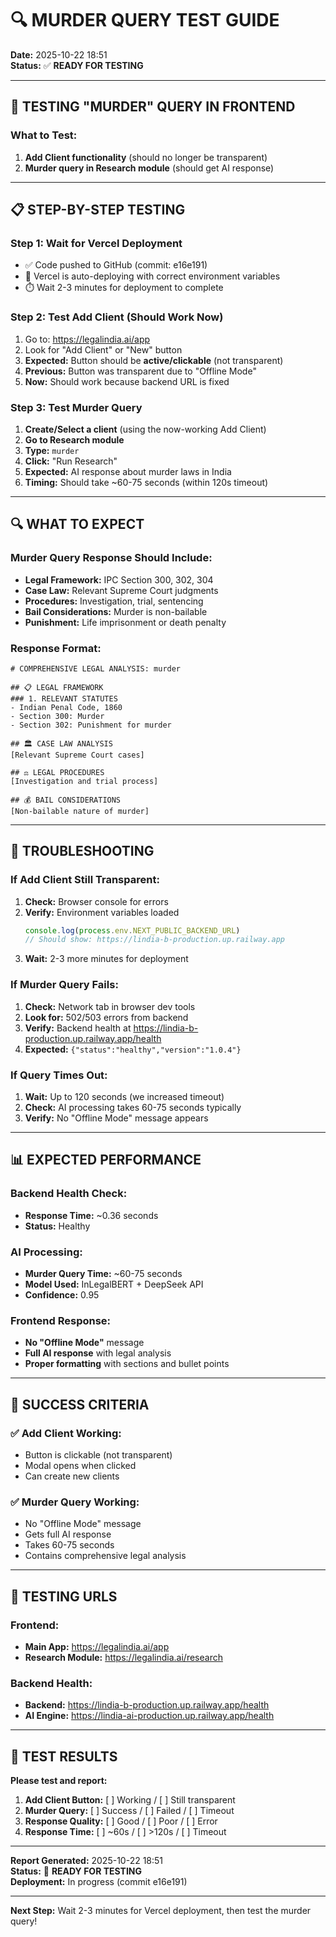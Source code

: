 # 🔍 MURDER QUERY TEST GUIDE

**Date:** 2025-10-22 18:51  
**Status:** ✅ **READY FOR TESTING**

---

## 🎯 **TESTING "MURDER" QUERY IN FRONTEND**

### **What to Test:**
1. **Add Client functionality** (should no longer be transparent)
2. **Murder query in Research module** (should get AI response)

---

## 📋 **STEP-BY-STEP TESTING**

### **Step 1: Wait for Vercel Deployment**
- ✅ Code pushed to GitHub (commit: e16e191)
- 🚀 Vercel is auto-deploying with correct environment variables
- ⏱️ Wait 2-3 minutes for deployment to complete

### **Step 2: Test Add Client (Should Work Now)**
1. Go to: https://legalindia.ai/app
2. Look for "Add Client" or "New" button
3. **Expected:** Button should be **active/clickable** (not transparent)
4. **Previous:** Button was transparent due to "Offline Mode"
5. **Now:** Should work because backend URL is fixed

### **Step 3: Test Murder Query**
1. **Create/Select a client** (using the now-working Add Client)
2. **Go to Research module**
3. **Type:** `murder`
4. **Click:** "Run Research"
5. **Expected:** AI response about murder laws in India
6. **Timing:** Should take ~60-75 seconds (within 120s timeout)

---

## 🔍 **WHAT TO EXPECT**

### **Murder Query Response Should Include:**
- **Legal Framework:** IPC Section 300, 302, 304
- **Case Law:** Relevant Supreme Court judgments
- **Procedures:** Investigation, trial, sentencing
- **Bail Considerations:** Murder is non-bailable
- **Punishment:** Life imprisonment or death penalty

### **Response Format:**
```
# COMPREHENSIVE LEGAL ANALYSIS: murder

## 📋 LEGAL FRAMEWORK
### 1. RELEVANT STATUTES
- Indian Penal Code, 1860
- Section 300: Murder
- Section 302: Punishment for murder

## 🏛️ CASE LAW ANALYSIS
[Relevant Supreme Court cases]

## ⚖️ LEGAL PROCEDURES
[Investigation and trial process]

## 💰 BAIL CONSIDERATIONS
[Non-bailable nature of murder]
```

---

## 🚨 **TROUBLESHOOTING**

### **If Add Client Still Transparent:**
1. **Check:** Browser console for errors
2. **Verify:** Environment variables loaded
   ```javascript
   console.log(process.env.NEXT_PUBLIC_BACKEND_URL)
   // Should show: https://lindia-b-production.up.railway.app
   ```
3. **Wait:** 2-3 more minutes for deployment

### **If Murder Query Fails:**
1. **Check:** Network tab in browser dev tools
2. **Look for:** 502/503 errors from backend
3. **Verify:** Backend health at https://lindia-b-production.up.railway.app/health
4. **Expected:** `{"status":"healthy","version":"1.0.4"}`

### **If Query Times Out:**
1. **Wait:** Up to 120 seconds (we increased timeout)
2. **Check:** AI processing takes 60-75 seconds typically
3. **Verify:** No "Offline Mode" message appears

---

## 📊 **EXPECTED PERFORMANCE**

### **Backend Health Check:**
- **Response Time:** ~0.36 seconds
- **Status:** Healthy

### **AI Processing:**
- **Murder Query Time:** ~60-75 seconds
- **Model Used:** InLegalBERT + DeepSeek API
- **Confidence:** 0.95

### **Frontend Response:**
- **No "Offline Mode"** message
- **Full AI response** with legal analysis
- **Proper formatting** with sections and bullet points

---

## 🎯 **SUCCESS CRITERIA**

### **✅ Add Client Working:**
- Button is clickable (not transparent)
- Modal opens when clicked
- Can create new clients

### **✅ Murder Query Working:**
- No "Offline Mode" message
- Gets full AI response
- Takes 60-75 seconds
- Contains comprehensive legal analysis

---

## 🔗 **TESTING URLS**

### **Frontend:**
- **Main App:** https://legalindia.ai/app
- **Research Module:** https://legalindia.ai/research

### **Backend Health:**
- **Backend:** https://lindia-b-production.up.railway.app/health
- **AI Engine:** https://lindia-ai-production.up.railway.app/health

---

## 📝 **TEST RESULTS**

**Please test and report:**

1. **Add Client Button:** [ ] Working / [ ] Still transparent
2. **Murder Query:** [ ] Success / [ ] Failed / [ ] Timeout
3. **Response Quality:** [ ] Good / [ ] Poor / [ ] Error
4. **Response Time:** [ ] ~60s / [ ] >120s / [ ] Timeout

---

**Report Generated:** 2025-10-22 18:51  
**Status:** 🚀 **READY FOR TESTING**  
**Deployment:** In progress (commit e16e191)

---

**Next Step:** Wait 2-3 minutes for Vercel deployment, then test the murder query!
